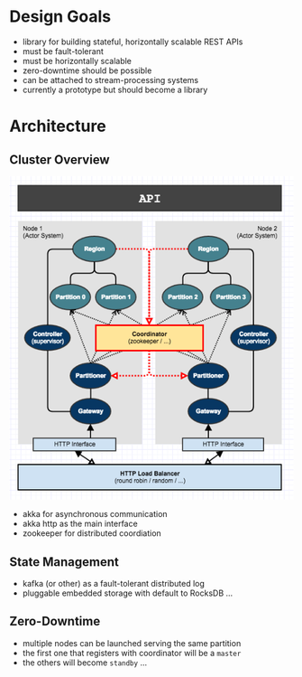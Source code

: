 # Design Goals 

 - library for building stateful, horizontally scalable REST APIs
 - must be fault-tolerant
 - must be horizontally scalable
 - zero-downtime should be possible
 - can be attached to stream-processing systems 
 - currently a prototype but should become a library 

# Architecture
 

## Cluster Overview

 ![Cluster Architecture](doc/ClusterArchitecture.png)

 - akka for asynchronous communication 
 - akka http as the main interface
 - zookeeper for distributed coordiation

## State Management 

 - kafka (or other) as a fault-tolerant distributed log 
 - pluggable embedded storage with default to RocksDB
...

## Zero-Downtime 

 - multiple nodes can be launched serving the same partition
 - the first one that registers with coordinator will be a `master`
 - the others will become `standby` 
... 

